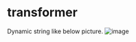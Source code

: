 # transformer

Dynamic string like below picture.
![image](https://github.com/skysoon02/transformer/assets/24799966/74230e43-ae54-4306-8085-d51567e54a10)

